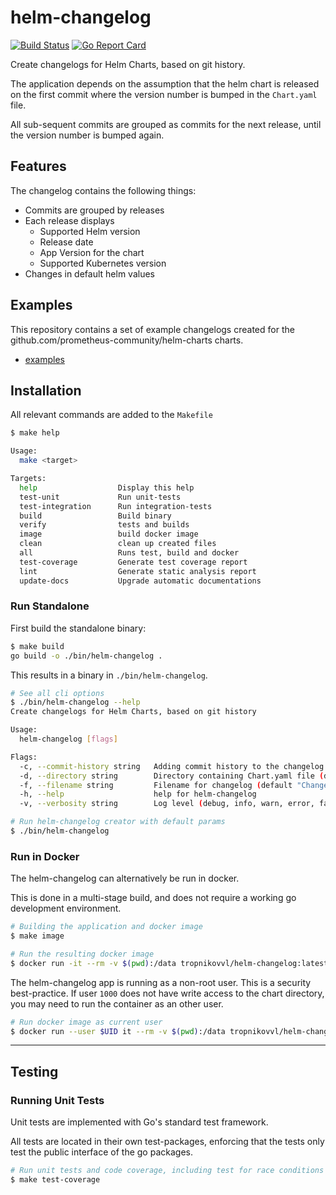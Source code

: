 # helm-changelog

[![Build Status](https://img.shields.io/endpoint.svg?url=https%3A%2F%2Factions-badge.atrox.dev%2Ftropnikovvln%2Fhelm-changelog%2Fbadge%3Fref%3Dmain&style=flat)](https://actions-badge.atrox.dev/tropnikovvl/helm-changelog/goto?ref=main)
[![Go Report Card](https://goreportcard.com/badge/github.com/tropnikovvl/helm-changelog)](https://goreportcard.com/report/github.com/tropnikovvl/helm-changelog)

Create changelogs for Helm Charts, based on git history.

The application depends on the assumption that the helm chart is released on the first commit where the version number is bumped in the `Chart.yaml` file.

All sub-sequent commits are grouped as commits for the next release, until the version number is bumped again.

## Features

The changelog contains the following things:

- Commits are grouped by releases
- Each release displays 
  * Supported Helm version
  * Release date
  * App Version for the chart
  * Supported Kubernetes version
- Changes in default helm values

## Examples

This repository contains a set of example changelogs created for the github.com/prometheus-community/helm-charts charts.

 - [examples](https://github.com/tropnikovvl/helm-changelog/tree/main/examples/)
 
## Installation

All relevant commands are added to the `Makefile`

```bash
$ make help

Usage:
  make <target>

Targets:
  help                  Display this help
  test-unit             Run unit-tests
  test-integration      Run integration-tests
  build                 Build binary
  verify                tests and builds
  image                 build docker image
  clean                 clean up created files
  all                   Runs test, build and docker
  test-coverage         Generate test coverage report
  lint                  Generate static analysis report
  update-docs           Upgrade automatic documentations
```

### Run Standalone

First build the standalone binary:

```bash
$ make build
go build -o ./bin/helm-changelog .
```

This results in a binary in `./bin/helm-changelog`.

```bash
# See all cli options
$ ./bin/helm-changelog --help
Create changelogs for Helm Charts, based on git history

Usage:
  helm-changelog [flags]

Flags:
  -c, --commit-history string   Adding commit history to the changelog (default "true")
  -d, --directory string        Directory containing Chart.yaml file (default "./")
  -f, --filename string         Filename for changelog (default "Changelog.md")
  -h, --help                    help for helm-changelog
  -v, --verbosity string        Log level (debug, info, warn, error, fatal, panic) (default "warning")

# Run helm-changelog creator with default params
$ ./bin/helm-changelog
```

### Run in Docker

The helm-changelog can alternatively be run in docker.

This is done in a multi-stage build, and does not require a working go development environment.

```bash
# Building the application and docker image
$ make image

# Run the resulting docker image
$ docker run -it --rm -v $(pwd):/data tropnikovvl/helm-changelog:latest
```

The helm-changelog app is running as a non-root user.
This is a security best-practice. If user `1000` does not have write access to the chart directory, you may need to run the container as an other user.


```bash
# Run docker image as current user
$ docker run --user $UID it --rm -v $(pwd):/data tropnikovvl/helm-changelog:latest
```

---

## Testing

### Running Unit Tests

Unit tests are implemented with Go's standard test framework.

All tests are located in their own test-packages, enforcing that the tests only test the 
public interface of the go packages.

```bash
# Run unit tests and code coverage, including test for race conditions
$ make test-coverage
```
